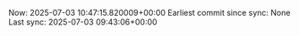 Now: 2025-07-03 10:47:15.820009+00:00 Earliest commit since sync: None Last sync: 2025-07-03 09:43:06+00:00
